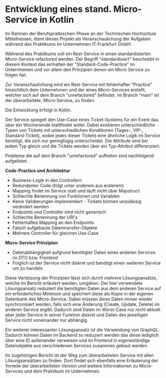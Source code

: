 # Entwicklung eines stand. Micro-Service in Kotlin
Im Rahmen der Berufspratkischen-Phase an der Technischen Hochschule Mittelhessen, dient dieses Projekt
als Veranschaulichung der Aufgaben während des Praktikums im Unternehmen IT-Frankfurt GmbH.

Während des Praktikums soll ein Rest-Service in einen standardisierten Micro-Service refactored werden.
Der Begriff "standardisiert" beschreibt in diesem Kontext das einhalten der "Standard-Code-Practice" im Unternhemen
und vor allem den Prinzipien denen ein Micro Service zu folgen hat.

Zur Veranschaulichung wird ein Rest-Service mit fehlerhafter "Practice" hinsichtlich dem Unternehmen und
der eines Micro-Services erstellt, welcher sich auf dem Branch "unrefactored" befindet.
Im Branch "main" ist der überarbeitete, Micro-Service, zu finden.

Die Entwicklung erfolgt in Kotlin.

Der Service spiegelt den Use-Case eines Ticket-Systems für ein Event das über ein Wochenende stattfindet wider. Dabei existieren unterschiedliche
Typen von Tickets mit unterschiedlichen Konditionen (Tages-, VIP-, Standard-Ticket), wobei jedes dieser Tickets eine ähnliche Logik
im Service benötigt, die sich nur geringfügig unterscheidet. Die Attribute sind bei jedem Typ gleich und die Tickets
werden über ein Typ-Attribut differenziert.

Probleme die auf dem Branch "unrefactored" auftreten sind nachfolgend aufgelistet.

**Code-Practice und Architektur**

- Business-Logik in den Controllern
- Redundanter Code (folgt unter anderem aus ersterem)
- Mapping findet im Service statt und läuft nicht über Mapstruct
- Schlechte Benennung von Funktionen und Variablen
- Keine Validierungen implementiert - Tickets können unzulässig verändert werden
- Endpoints und Controller sind nicht generisch
- Schlechte Benennung der URI's
- Fehlerhaftes Mapping an den Endpoints
- Falsch aufgebaute Datentransfer-Objekte
- Mehrere Controller für gleichen Use-Case

**Micro-Service Prinzipien**

- Datenabhängigkeit aufgrund benötigter Daten eines anderen Services im DTO bzw. Frontend
- Folglich ist der Service nicht diskret und benötigt einen weiteren Service um zu handeln

Diese Verletzung der Prinzipien lässt sich durch mehrere Lösungsansätze, welche im Bericht
erläutert werden, umgehen. Der hier verwendete Lösungsansatz reduziert die benötigten Daten aus
dem anderen Service auf ein erforderliches Minimum und speichert diese als Kopie in der eigenen Datenbank
des Micro-Service. Dabei müssen diese Daten immer wieder synchronisiert werden, falls sich eine Änderung
(Create, Update, Delete) im anderen Service ergibt. Dadurch sind Daten im Worst-Case nur nicht aktuell aber jeder
Service in seiner Funktion diskret und Daten des jeweiligen Service nicht voneinander nur abhängig.

Ein weiterer interessanter Lösungsansatz ist die Verwendung von GraphQL. Dadurch können Daten im Backend
so reduziert werden das diese lediglich über eine ID aufeinander verweisen und im Frontend in eigeneständige 
Datenobjekte aus verschiedenen Services zusammen gebaut werden.

Im zugehörigen Bericht ist der Weg zum überarbeiteten Service mit allen
Lösungsansätzen zu finden. Dort findet sich ebenfalls eine Erläuterung der Vorteile
der überarbeiteten Version und weitere Informationen zu Micro-Services und dem
Praktikum im Unternehmen.
